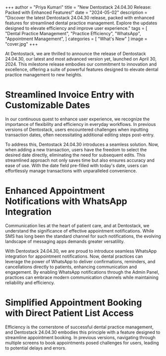 +++
author = "Priya Kumari"
title = "New Dentostack 24.04.30 Release: Packed with Enhanced Features!"
date = "2024-05-02"
description = "Discover the latest Dentostack 24.04.30 release, packed with enhanced features for streamlined dental practice management. Explore the updates designed to elevate efficiency and improve user experience."
tags = [
    "Dental Practice Management",
    "Practice Efficiency",
    "WhatsApp",
    "Appointment Management",
]
categories = [
    "What's New"
]
image = "cover.jpg"
+++

At Dentostack, we are thrilled to announce the release of Dentostack 24.04.30, our latest and most advanced version yet, launched on April 30, 2024. This milestone release embodies our commitment to innovation and excellence, offering a suite of powerful features designed to elevate dental practice management to new heights.

# Streamlined Invoice Entry with Customizable Dates

In our continuous quest to enhance user experience, we recognize the importance of flexibility and efficiency in everyday workflows. In previous versions of Dentostack, users encountered challenges when inputting transaction dates, often necessitating additional editing steps post-entry.

To address this, Dentostack 24.04.30 introduces a seamless solution. Now, when adding a new transaction, users have the freedom to select the desired date directly, eliminating the need for subsequent edits. This streamlined approach not only saves time but also ensures accuracy and ease of use. With the date field pre-filled with today's date, users can effortlessly manage transactions with unparalleled convenience.

# Enhanced Appointment Notifications with WhatsApp Integration

Communication lies at the heart of patient care, and at Dentostack, we understand the significance of effective appointment notifications. While SMS has long been the standard channel for such notifications, the evolving landscape of messaging apps demands greater versatility.

With Dentostack 24.04.30, we are proud to introduce seamless WhatsApp integration for appointment notifications. Now, dental practices can leverage the power of WhatsApp to deliver confirmations, reminders, and cancellations directly to patients, enhancing communication and engagement. By enabling WhatsApp notifications through the Admin Panel, practices can embrace modern communication channels while maintaining reliability and efficiency.

# Simplified Appointment Booking with Direct Patient List Access

Efficiency is the cornerstone of successful dental practice management, and Dentostack 24.04.30 embodies this principle with a feature designed to streamline appointment booking. In previous versions, navigating through multiple screens to book appointments posed challenges for users, leading to potential delays and errors.
